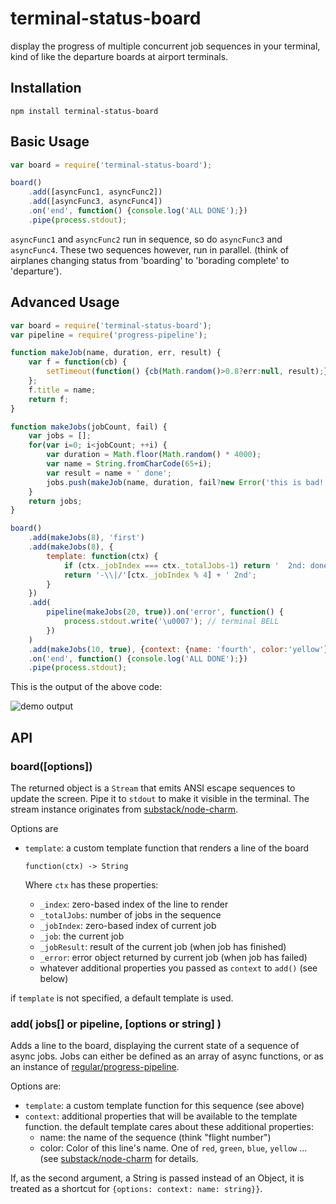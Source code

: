 terminal-status-board
====
display the progress of multiple concurrent job sequences in your terminal, kind of like the departure boards at airport terminals.

Installation
---

    npm install terminal-status-board

Basic Usage 
---
``` javascript
var board = require('terminal-status-board');

board()
    .add([asyncFunc1, asyncFunc2])
    .add([asyncFunc3, asyncFunc4])
    .on('end', function() {console.log('ALL DONE');})
    .pipe(process.stdout);
```
`asyncFunc1` and `asyncFunc2` run in sequence, so do `asyncFunc3` and `asyncFunc4`. These two sequences however, run in parallel. (think of airplanes changing status from 'boarding' to 'borading complete' to 'departure').

Advanced Usage
---

``` javascript
var board = require('terminal-status-board');
var pipeline = require('progress-pipeline');

function makeJob(name, duration, err, result) {
    var f = function(cb) {
        setTimeout(function() {cb(Math.random()>0.8?err:null, result);}, duration);
    };
    f.title = name;
    return f;
}

function makeJobs(jobCount, fail) {
    var jobs = [];
    for(var i=0; i<jobCount; ++i) {
        var duration = Math.floor(Math.random() * 4000);
        var name = String.fromCharCode(65+i);
        var result = name + ' done';
        jobs.push(makeJob(name, duration, fail?new Error('this is bad!'):null, result));
    }
    return jobs;
}

board()
    .add(makeJobs(8), 'first')
    .add(makeJobs(8), {
        template: function(ctx) {
            if (ctx._jobIndex === ctx._totalJobs-1) return '  2nd: done';
            return '-\\|/'[ctx._jobIndex % 4] + ' 2nd';
        }
    })
    .add(
        pipeline(makeJobs(20, true)).on('error', function() {
            process.stdout.write('\u0007'); // terminal BELL
        })
    )
    .add(makeJobs(10, true), {context: {name: 'fourth', color:'yellow'}})
    .on('end', function() {console.log('ALL DONE');})
    .pipe(process.stdout);
```

This is the output of the above code:

![demo output](http://regular.github.io/terminal-status-board/terminal-status-board.gif)

API
---

### board([options])

The returned object is a `Stream` that emits ANSI escape sequences to update the screen.
Pipe it to `stdout` to make it visible in the terminal.
The stream instance originates from [substack/node-charm](http://github.com/substack/node-charm).

Options are
  - `template`: a custom template function that renders a line of the board
   
    `function(ctx) -> String`
    
    Where `ctx` has these properties:
    
    - `_index`: zero-based index of the line to render
    - `_totalJobs`: number of jobs in the sequence
    - `_jobIndex`: zero-based index of current job
    - `_job`: the current job
    - `_jobResult`: result of the current job (when job has finished)
    - `_error`: error object returned by current job (when job has failed)
    - whatever additional properties you passed as `context` to `add()` (see below)
  
  if `template` is not specified, a default template is used.
  
### add( jobs[] or pipeline, [options or string] )
    
Adds a line to the board, displaying the current state of a sequence of async jobs.
Jobs can either be defined as an array of async functions, or as an instance of [regular/progress-pipeline](http://github.com/regular/progress-pipeline).

Options are:

- `template`: a custom template function for this sequence (see above)
- `context`: additional properties that will be available to the template function.
  the default template cares about these additional properties:
  - name: the name of the sequence (think "flight number")
  - color: Color of this line's name. One of `red`, `green`, `blue`, `yellow` ... (see [substack/node-charm](github.com/substack/node-charm) for details.
  
If, as the second argument, a String is passed instead of an Object, it is treated as a shortcut for
`{options: context: name: string}}`.
